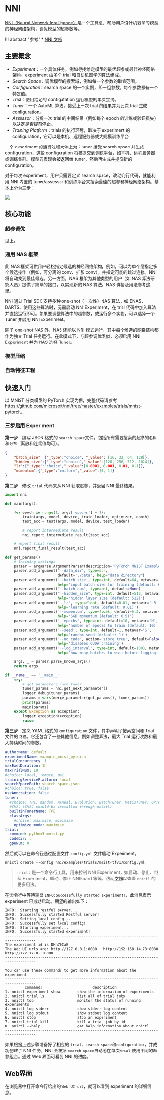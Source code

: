 # NNI

[NNI（Neural Network Intelligence）](https://github.com/microsoft/nni)是一个工具包，帮助用户设计机器学习模型的神经网络架构，调优模型的超参数等。

!!! abstract "参考"
    * [NNI 文档](https://nni.readthedocs.io/zh/stable/index.html)

## 主要概念

* *Experiment*：一个具体任务，例如寻找给定模型的最优超参或最佳神经网络架构。experiment 由多个 trial 和自动机器学习算法组成。
* *Search Space*：调优模型的搜索域，例如每一个参数的取值范围。
* *Configuration*：search space 的一个实例，即一组参数，每个参数都有一个特定值。
* *Trial*：使用给定的 configutation 运行模型的单次尝试。
* *Tuner*：一个 AutoML 算法，接受上一次 trial 的结果并为此次 trial 生成 configuration。
* *Assessor*：分析一次 trial 的中间结果（例如每个 epoch 的训练或验证损失）以决定是否提前停止。
* *Training Platform*：trials 的执行环境，取决于 experiment 的 configuration，它可以是本机、远程服务器或大规模训练平台

一个 experiment 的运行过程大体上为：tuner 接受 search space 并生成 configuration，这些 configuration 将被提交到训练平台，如本机、远程服务器或训练集群。模型的表现会被返回给 tuner，然后再生成并提交新的 configuration。

对于每次 experiment，用户只需要定义 search space，改动几行代码，就能利用 NNI 内置的 tuner/assessor 和训练平台来搜索最佳的超参和神经网络架构。基本上分为三步：

![](https://user-images.githubusercontent.com/23273522/51816627-5d13db80-2302-11e9-8f3e-627e260203d5.jpg)

## 核心功能

### 超参调优

见上。

### 通用 NAS 框架

此 NAS 框架可供用户轻松指定候选的神经网络架构，例如，可以为单个层指定多个候选操作（例如，可分离的 conv、扩张 conv），并指定可能的跳过连接。NNI 将自动找到最佳候选。另一方面，NAS 框架为其他类型的用户（如 NAS 算法研究人员）提供了简单的接口，以实现新的 NAS 算法。NAS 详情及用法参考[这里](https://github.com/microsoft/nni/blob/master/docs/zh_CN/NAS/Overview.md)。

NNI 通过 Trial SDK 支持多种 one-shot（一次性）NAS 算法，如 ENAS、DARTS。使用这些算法时，无需启动 NNI Experiment，在 trial 代码中加入算法并直接运行即可。如果要调整算法中的超参数，或运行多个实例，可以选择一个 Tuner 并启用 NNI Experiment。

除了 one-shot NAS 外，NAS 还能以 NNI 模式运行，其中每个候选的网络结构都作为独立 Trial 任务运行。在此模式下，与超参调优类似，必须启用 NNI Experiment 并为 NAS 选择 Tuner。

### 模型压缩

### 自动特征工程

## 快速入门

以 MNIST 分类模型的 PyTorch 实现为例，完整代码请参考 https://github.com/microsoft/nni/tree/master/examples/trials/mnist-pytorch。

### 三步启用 Experiment

**第一步**：编写 JSON 格式的 `search space`文件，包括所有需要搜索的超参的` 名称 `和` 分布 `（离散和连续值均可）。

```json
{
    "batch_size": {"_type":"choice", "_value": [16, 32, 64, 128]},
    "hidden_size":{"_type":"choice","_value":[128, 256, 512, 1024]},
    "lr":{"_type":"choice","_value":[0.0001, 0.001, 0.01, 0.1]},
    "momentum":{"_type":"uniform","_value":[0, 1]}
}

```

**第二步**：修改 `trial` 代码来从 NNI 获取超参，并返回 NNI 最终结果。

```python
import nni

def main(args):

    for epoch in range(1, args['epochs'] + 1):
        train(args, model, device, train_loader, optimizer, epoch)
        test_acc = test(args, model, device, test_loader)

        # report intermediate result
        nni.report_intermediate_result(test_acc)

    # report final result
    nni.report_final_result(test_acc)

def get_params():
    # Training settings
    parser = argparse.ArgumentParser(description='PyTorch MNIST Example')
    parser.add_argument("--data_dir", type=str,
                        default='./data', help="data directory")
    parser.add_argument('--batch_size', type=int, default=64, metavar='N',
                        help='input batch size for training (default: 64)')
    parser.add_argument("--batch_num", type=int, default=None)
    parser.add_argument("--hidden_size", type=int, default=512, metavar='N',
                        help='hidden layer size (default: 512)')
    parser.add_argument('--lr', type=float, default=0.01, metavar='LR',
                        help='learning rate (default: 0.01)')
    parser.add_argument('--momentum', type=float, default=0.5, metavar='M',
                        help='SGD momentum (default: 0.5)')
    parser.add_argument('--epochs', type=int, default=10, metavar='N',
                        help='number of epochs to train (default: 10)')
    parser.add_argument('--seed', type=int, default=1, metavar='S',
                        help='random seed (default: 1)')
    parser.add_argument('--no_cuda', action='store_true', default=False,
                        help='disables CUDA training')
    parser.add_argument('--log_interval', type=int, default=1000, metavar='N',
                        help='how many batches to wait before logging training status')

    args, _ = parser.parse_known_args()
    return args

if __name__ == '__main__':
    try:
        # get parameters form tuner
        tuner_params = nni.get_next_parameter()
        logger.debug(tuner_params)
        params = vars(merge_parameter(get_params(), tuner_params))
        print(params)
        main(params)
    except Exception as exception:
        logger.exception(exception)
        raise

```

**第三步**：定义 YAML 格式的 `configuration` 文件，其中声明了搜索空间和 Trial 文件的 `路径`。它还包含了一些其他信息，例如调整算法，最大 Trial 运行次数和最大持续时间的参数。

```yml
authorName: default
experimentName: example_mnist_pytorch
trialConcurrency: 1
maxExecDuration: 1h
maxTrialNum: 10
#choice: local, remote, pai
trainingServicePlatform: local
searchSpacePath: search_space.json
#choice: true, false
useAnnotation: false
tuner:
  #choice: TPE, Random, Anneal, Evolution, BatchTuner, MetisTuner, GPTuner
  #SMAC (SMAC should be installed through nnictl)
  builtinTunerName: TPE
  classArgs:
    #choice: maximize, minimize
    optimize_mode: maximize
trial:
  command: python3 mnist.py
  codeDir: .
  gpuNum: 0

```

然后就可以在命令行通过配置文件 `config.yml` 文件启动 Experiment。

```shell
nnictl create --config nni/examples/trials/mnist-tfv1/config.yml
```

> ``nnictl`` 是一个命令行工具，用来控制 NNI Experiment，如启动、停止、继续 Experiment，启动、停止 NNIBoard 等等。访问[文档](https://nni.readthedocs.io/en/latest/Tutorial/Nnictl.html)以查看 ``nnictl`` 的更多用法。

在命令行中等待输出 `INFO:Successfully started experiment!`，此消息表示 experiment 已成功启动。期望的输出如下：

```
INFO:  Starting restful server...
INFO:  Successfully started Restful server!
INFO:  Setting local config...
INFO:  Successfully set local config!
INFO:  Starting experiment...
INFO:  Successfully started experiment!
------------------------------------------------------------------------------------
The experiment id is DHn70CaE
The Web UI urls are: http://127.0.0.1:8080   http://192.168.14.73:8080   http://172.17.0.1:8080
------------------------------------------------------------------------------------

You can use these commands to get more information about the experiment
------------------------------------------------------------------------------------
         commands                       description
1. nnictl experiment show        show the information of experiments
2. nnictl trial ls               list all of trial jobs
3. nnictl top                    monitor the status of running experiments
4. nnictl log stderr             show stderr log content
5. nnictl log stdout             show stdout log content
6. nnictl stop                   stop an experiment
7. nnictl trial kill             kill a trial job by id
8. nnictl --help                 get help information about nnictl
------------------------------------------------------------------------------------
```

如果根据上述步骤准备好了相应的 `trial`，`search space`和`configuration`，并成功创建了 NNI 任务。NNI 会根据 `search space`自动地在每次`trial` 使用不同的超参组合。通过 Web 界面可看到 NNI 的进度。

## Web界面

在浏览器中打开命令行给出的 `Web UI url`，就可以看到 experiment 的详细信息。
